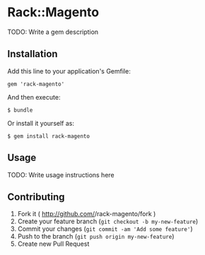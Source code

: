 # Rack::Magento

TODO: Write a gem description

## Installation

Add this line to your application's Gemfile:

    gem 'rack-magento'

And then execute:

    $ bundle

Or install it yourself as:

    $ gem install rack-magento

## Usage

TODO: Write usage instructions here

## Contributing

1. Fork it ( http://github.com/<my-github-username>/rack-magento/fork )
2. Create your feature branch (`git checkout -b my-new-feature`)
3. Commit your changes (`git commit -am 'Add some feature'`)
4. Push to the branch (`git push origin my-new-feature`)
5. Create new Pull Request
